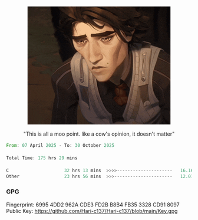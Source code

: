 <p align="center"> <img height="40%" src="https://github.com/Hari-c137/Hari-c137/blob/main/viktor-arcane.gif" /> </p> 
<p align="center"> "This is all a moo point. like a cow's opinion, it doesn't matter" </p>

<!--START_SECTION:waka-->

```rust
From: 07 April 2025 - To: 30 October 2025

Total Time: 175 hrs 29 mins

C                     32 hrs 13 mins  >>>>---------------------   16.16 %
Other                 23 hrs 56 mins  >>>----------------------   12.01 %
```

<!--END_SECTION:waka-->

### GPG <br />
Fingerprint:     6995 4DD2 962A CDE3 FD2B B8B4 FB35 3328 CD91 8097 <br />
Public Key:      https://github.com/Hari-c137/Hari-c137/blob/main/Key.gpg
